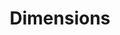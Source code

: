 ---
layout: default
bigquery: https://console.cloud.google.com/bigquery?p=covid-19-dimensions-ai&page=table&d=data&t=publications
contributors: Digital Science, https://www.digital-science.com/
cost: Free for personal, non-commercial use.
description: Dimensions contains more than 100 million publications, ranging from
  articles published in scholarly journals, books and book chapters, to preprints
  and conference proceedings. All publications are contextualized with linked data
  sets, funding, publications, patents, clinical trials, and policy documents. You
  can also view associated categories, funders, institutions, and researcher profiles.
documentation: https://docs.dimensions.ai/bigquery/index.html
last_edit: Mon, 04 Apr 2022 19:04:00 GMT
location: https://www.dimensions.ai/products/free/
maintained_by: Digital Science, https://www.digital-science.com/
schema_fields: '[''category_icrp_ct'', ''legal_status'', ''funding_details'', ''expiration_date'',
  ''original_assignee_orgs'', ''ipcr'', ''volume'', ''proceedings_title'', ''resulting_publication_doi'',
  ''current_assignee_countries'', ''concepts'', ''altmetrics'', ''doi'', ''publisher'',
  ''repository_id'', ''editors'', ''open_access_categories_v2'', ''abstract'', ''researcher_ids'',
  ''current_assignee'', ''funding_amount'', ''name'', ''brief_title'', ''original_title'',
  ''category_hrcs_hc'', ''labels'', ''original_assignee'', ''priority_year'', ''category_hrcs_rac'',
  ''start_year'', ''relationships'', ''pmcid'', ''description'', ''supporting_grant_ids'',
  ''jurisdiction'', ''active_years'', ''funding_usd'', ''source_id'', ''acronym'',
  ''mesh_headings'', ''category_rcdc'', ''category_icrp_cso'', ''email_address'',
  ''family_count'', ''expiration_year'', ''parent_id'', ''isbn'', ''resulting_publication_ids'',
  ''repository_url'', ''gender'', ''embargo_date'', ''funding_cad'', ''investigators'',
  ''research_org_countries'', ''id'', ''current_assignee_orgs'', ''linkout'', ''research_org_country_names'',
  ''foa_number'', ''aliases'', ''date_normal'', ''external_ids'', ''assignee_orgs'',
  ''date_print'', ''cpc'', ''category_sdg'', ''license'', ''repository_name'', ''publication_year'',
  ''legal_events'', ''associated_publication_doi'', ''category_uoa'', ''categories'',
  ''funding_cny'', ''pmid'', ''journal_lists'', ''associated_publication_pmid'', ''phase'',
  ''citations'', ''associated_publication_id'', ''citation_string'', ''associated_publication_arxiv_id'',
  ''book_title'', ''created_date'', ''category_hra'', ''publication_ids'', ''address'',
  ''pages'', ''eisbn'', ''reference_ids'', ''status'', ''types'', ''funder_orgs'',
  ''date_imported_gbq'', ''category_bra'', ''interventions'', ''funding_aud'', ''filing_status'',
  ''clinical_trial_ids'', ''citations_count'', ''category_for'', ''mesh_terms'', ''priority_date'',
  ''original_assignee_countries'', ''research_org_cities'', ''date_modified'', ''conditions'',
  ''language'', ''registry'', ''filing_date'', ''publication_date'', ''funder_org'',
  ''metrics'', ''application_number'', ''research_org_city_names'', ''end_year'',
  ''year'', ''funder_org_acronyms'', ''date_inserted'', ''subtitles'', ''established'',
  ''date_online'', ''assignee_countries'', ''granted_date'', ''funding_jpy'', ''type'',
  ''authors'', ''research_orgs'', ''granted_year'', ''wikipedia_url'', ''arxiv_id'',
  ''funding_eur'', ''acknowledgements'', ''filing_year'', ''title'', ''open_access_categories'',
  ''cited_by_ids'', ''family_members_ids'', ''issue'', ''conference'', ''date'', ''research_org_state_names'',
  ''original_abstract'', ''patent_ids'', ''funding_chf'', ''family_id'', ''associated_grant_ids'',
  ''journal'', ''funder_org_state_codes'', ''links'', ''kind'', ''funding_nzd'', ''funding_currency'',
  ''book_series_title'', ''grant_number'', ''organisation_details'', ''funder_countries'',
  ''funding_gbp'', ''start_date'', ''end_date'', ''funder_org_countries'', ''research_org_state_codes'',
  ''acronyms'', ''inventor_names'', ''funder_org_cities'']'
shortname: dimensions
tags:
- scholarly literature
- patents
- funding
- clinical trials
- academic profiles
terms_of_use: 'Use of both the Dimensions COVID-19 dataset and full Dimensions dataset
  are subject to the Dimensions Terms of use: https://www.dimensions.ai/policies-terms-legal '
title: Dimensions
uuid: dcff88bd-fe6b-4fdb-8159-809bf9d7bc1c
---